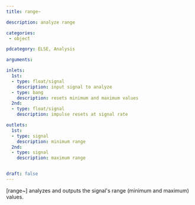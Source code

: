 ```yaml
---
title: range~

description: analyze range

categories:
 - object

pdcategory: ELSE, Analysis

arguments:

inlets:
  1st:
  - type: float/signal
    description: input signal to analyze
  - type: bang
    description: resets minimum and maximum values
  2nd:
  - type: float/signal
    description: impulse resets at signal rate

outlets:
  1st:
  - type: signal
    description: minimum range 
  2nd:
  - type: signal
    description: maximum range


draft: false
---
```


[range~] analyzes and outputs the signal's range (minimum and maximum) values.
